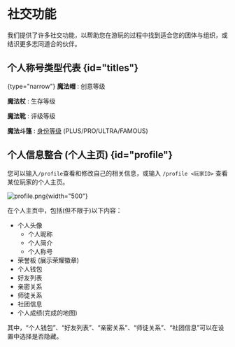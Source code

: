 # 社交功能

我们提供了许多社交功能，以帮助您在游玩的过程中找到适合您的团体与组织，或结识更多志同道合的伙伴。

## 个人称号类型代表 {id="titles"}

{type="narrow"}
**魔法帽**
: 创意等级

**魔法杖**
: 生存等级

**魔法靴**
: 评级等级

**魔法斗篷**
: [身份等级](ranks.md) (PLUS/PRO/ULTRA/FAMOUS)

## 个人信息整合 (个人主页) {id="profile"}

您可以输入`/profile`查看和修改自己的相关信息，或输入 `/profile <玩家ID>` 查看某位玩家的个人主页。

![profile.png](profile.png){width="500"}

在个人主页中，包括(但不限于)以下内容：

- 个人头像
    - 个人昵称
    - 个人简介
    - 个人称号
- 荣誉板 (展示荣耀徽章)
- 个人钱包
- 好友列表
- 亲密关系
- 师徒关系
- 社团信息
- 个人成绩(完成的地图)

其中，“个人钱包”、“好友列表”、“亲密关系”、“师徒关系”、“社团信息”可以在设置中选择是否隐藏。


